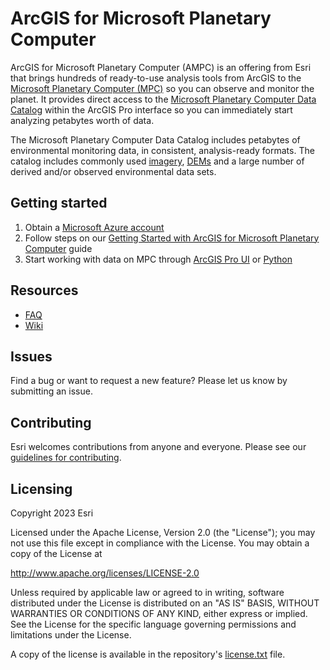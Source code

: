 # ArcGIS for Microsoft Planetary Computer

ArcGIS for Microsoft Planetary Computer (AMPC) is an offering from Esri that brings hundreds of ready-to-use analysis tools from ArcGIS to the [Microsoft Planetary Computer (MPC)](https://planetarycomputer.microsoft.com/) so you can observe and monitor the planet.
It provides direct access to the [Microsoft Planetary Computer Data Catalog](https://planetarycomputer.microsoft.com/catalog) within the ArcGIS Pro interface so you can immediately start analyzing petabytes worth of data.

The Microsoft Planetary Computer Data Catalog includes petabytes of environmental monitoring data, in consistent, analysis-ready formats. The catalog includes commonly used [imagery](https://planetarycomputer.microsoft.com/catalog#Imagery), [DEMs](https://planetarycomputer.microsoft.com/catalog#DEMs) and a large number of derived and/or observed environmental data sets.

## Getting started

1. Obtain a [Microsoft Azure account](https://azure.microsoft.com/en-in/get-started/welcome-to-azure)
2. Follow steps on our [Getting Started with ArcGIS for Microsoft Planetary Computer](https://www.esri.com/content/dam/esrisites/en-us/media/manuals/getting-started-arcgis-mpc.pdf) guide
3. Start working with data on MPC through [ArcGIS Pro UI](https://github.com/ArcGIS/arcgis-for-mpc/wiki/Accessing-data-on-Microsoft-Planetary-Computer-through-STAC-UX-in-Pro) or [Python](https://github.com/ArcGIS/arcgis-for-mpc/wiki/Accessing-data-on-Microsoft-Planetary-Computer-through-STAC-API-in-arcpy)

## Resources

* [FAQ](https://www.esri.com/arcgis-blog/products/arcgis/imagery/arcgis-for-microsoft-planetary-computer-faq/)
* [Wiki](https://github.com/ArcGIS/arcgis-for-mpc/wiki)

## Issues

Find a bug or want to request a new feature?  Please let us know by submitting an issue.

## Contributing

Esri welcomes contributions from anyone and everyone. Please see our [guidelines for contributing](https://github.com/esri/contributing).

## Licensing
Copyright 2023 Esri

Licensed under the Apache License, Version 2.0 (the "License");
you may not use this file except in compliance with the License.
You may obtain a copy of the License at

   http://www.apache.org/licenses/LICENSE-2.0

Unless required by applicable law or agreed to in writing, software
distributed under the License is distributed on an "AS IS" BASIS,
WITHOUT WARRANTIES OR CONDITIONS OF ANY KIND, either express or implied.
See the License for the specific language governing permissions and
limitations under the License.

A copy of the license is available in the repository's [license.txt]( https://raw.githubusercontent.com/ArcGIS/arcgis-for-mpc/main/License.md) file.
